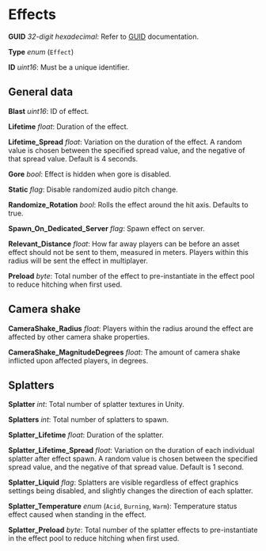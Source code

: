 Effects
=======

**GUID** *32-digit hexadecimal*: Refer to [GUID](GUID.md) documentation.

**Type** *enum* (`Effect`)

**ID** *uint16*: Must be a unique identifier.

General data
------------

**Blast** *uint16*: ID of effect.

**Lifetime** *float*: Duration of the effect.

**Lifetime_Spread** *float*: Variation on the duration of the effect. A random value is chosen between the specified spread value, and the negative of that spread value. Default is 4 seconds.

**Gore** *bool*: Effect is hidden when gore is disabled.

**Static** *flag*: Disable randomized audio pitch change.

**Randomize_Rotation** *bool*: Rolls the effect around the hit axis. Defaults to true.

**Spawn_On_Dedicated_Server** *flag*: Spawn effect on server.

**Relevant_Distance** *float*: How far away players can be before an asset effect should not be sent to them, measured in meters. Players within this radius will be sent the effect in multiplayer.

**Preload** *byte*: Total number of the effect to pre-instantiate in the effect pool to reduce hitching when first used.

Camera shake
------------

**CameraShake_Radius** *float*: Players within the radius around the effect are affected by other camera shake properties.

**CameraShake_MagnitudeDegrees** *float*: The amount of camera shake inflicted upon affected players, in degrees.

Splatters
---------

**Splatter** *int*: Total number of splatter textures in Unity.

**Splatters** *int*: Total number of splatters to spawn.

**Splatter_Lifetime** *float*: Duration of the splatter.

**Splatter_Lifetime_Spread** *float*: Variation on the duration of each individual splatter after effect spawn. A random value is chosen between the specified spread value, and the negative of that spread value. Default is 1 second.

**Splatter_Liquid** *flag*: Splatters are visible regardless of effect graphics settings being disabled, and slightly changes the direction of each splatter.

**Splatter_Temperature** *enum* (`Acid`, `Burning`, `Warm`): Temperature status effect caused when standing in the effect.

**Splatter_Preload** *byte*: Total number of the splatter effects to pre-instantiate in the effect pool to reduce hitching when first used.

